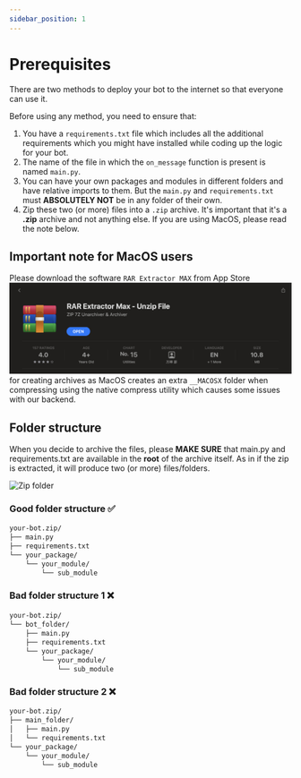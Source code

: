 ```yaml
---
sidebar_position: 1
---
```


# Prerequisites
There are two methods to deploy your bot to the internet so that everyone can use it.

Before using any method, you need to ensure that:
1. You have a `requirements.txt` file which includes all the additional requirements which you might have installed while coding up the logic for your bot.
2. The name of the file in which the `on_message` function is present is named `main.py`.
3. You can have your own packages and modules in different folders and have relative imports to them. But the `main.py` and `requirements.txt` must **ABSOLUTELY NOT** be in any folder of their own.
3. Zip these two (or more) files into a `.zip` archive. It's important that it's a **.zip** archive and not anything else. If you are using MacOS, please read the note below.

## Important note for MacOS users
Please download the software `RAR Extractor MAX` from App Store ![Mac Zip Software](../../assets/mac_zip.png) for creating archives as MacOS creates an extra `__MACOSX` folder when compressing using the native compress utility which causes some issues with our backend.


## Folder structure
When you decide to archive the files, please **MAKE SURE** that main.py and requirements.txt are available in the **root** of the archive itself. As in if the zip is extracted, it will produce two (or more) files/folders.

![Zip folder](../../assets/zipping.gif)

### Good folder structure :white_check_mark:
```
your-bot.zip/
├── main.py
├── requirements.txt
└── your_package/
    └── your_module/
        └── sub_module
```
### Bad folder structure 1 :x:
```
your-bot.zip/
└── bot_folder/
    ├── main.py
    ├── requirements.txt
    └── your_package/
        └── your_module/
            └── sub_module
```

### Bad folder structure 2 :x:
```
your-bot.zip/
├── main_folder/
│   ├── main.py
│   └── requirements.txt
└── your_package/
    └── your_module/
        └── sub_module
```